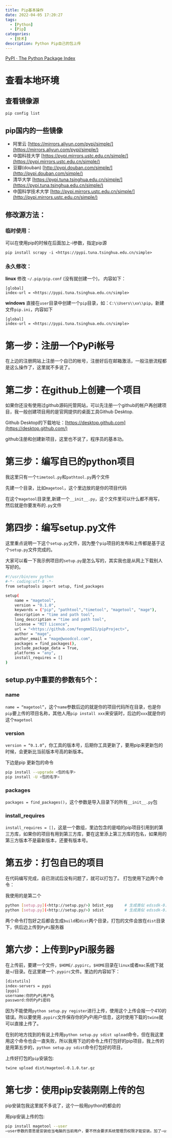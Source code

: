 ```yaml
---
title: Pip基本操作
date: 2022-04-05 17:20:27
tags:
  - [Python]
  - [Pip]
categories:
  - [技术]
description: Python Pip自己的包上传
---
```


[PyPI · The Python Package Index](https://pypi.org/)

# 查看本地环境

## 查看镜像源

```bash
pip config list
```

## pip国内的一些镜像

-   阿里云 [](https://mirrors.aliyun.com/pypi/simple/)[https://mirrors.aliyun.com/pypi/simple/](https://mirrors.aliyun.com/pypi/simple/)
-   中国科技大学 [](https://pypi.mirrors.ustc.edu.cn/simple/)[https://pypi.mirrors.ustc.edu.cn/simple/](https://pypi.mirrors.ustc.edu.cn/simple/)
-   豆瓣(douban) [](http://pypi.douban.com/simple/)[http://pypi.douban.com/simple/](http://pypi.douban.com/simple/)
-   清华大学 [](https://pypi.tuna.tsinghua.edu.cn/simple/)[https://pypi.tuna.tsinghua.edu.cn/simple/](https://pypi.tuna.tsinghua.edu.cn/simple/)
-   中国科学技术大学 [](http://pypi.mirrors.ustc.edu.cn/simple/)[http://pypi.mirrors.ustc.edu.cn/simple/](http://pypi.mirrors.ustc.edu.cn/simple/)

## 修改源方法：

### 临时使用：

可以在使用pip的时候在后面加上-i参数，指定pip源

```
pip install scrapy -i <https://pypi.tuna.tsinghua.edu.cn/simple>
```

### 永久修改：

**linux** 修改 `~/.pip/pip.conf` (没有就创建一个)， 内容如下：

```
[global]
index-url = <https://pypi.tuna.tsinghua.edu.cn/simple>
```

**windows** 直接在`user`目录中创建一个`pip`目录，如：`C:\\Users\\xx\\pip`，新建文件`pip.ini`，内容如下

```
[global]
index-url = <https://pypi.tuna.tsinghua.edu.cn/simple>
```

# 第一步：注册一个PyPi帐号

在上边的注册网站上注册一个自已的帐号，注册好后在邮箱激活，一般注册流程都是这么操作了，这里就不多说了。

# 第二步：在github上创建一个项目

如果你还没有使用过github源码托管网站，可以先注册一个github的帐户再创建项目，我一般创建项目用的是官网提供的桌面工具Github Desktop.

Github Desktop的下载地址：[](https://desktop.github.com/)[https://desktop.github.com](https://desktop.github.com/)

github注册和创建新项目，这里也不说了，程序员的基本功。

# 第三步：编写自已的python项目

我这里只有一个`timetool.py`和`pathtool.py`两个文件

先建一个目录，比如`magetool`，这个里边放的是你的项目代码

在这个`magetool`目录里,新建一个`__init__.py`，这个文件里可以什么都不用写，然后就是你要发布的`.py`文件

# 第四步：编写setup.py文件

这里重点说明一下这个`setup.py`文件，因为整个`pip`项目的发布和上传都是基于这个`setup.py`文件完成的。

大家可以看一下我示例项目的`setup.py`是怎么写的，其实我也是从网上下载别人写好的。

```bash
#!/usr/bin/env python
#-*- coding:utf-8 -*-
from setuptools import setup, find_packages

setup(
	name = "magetool",
	version = "0.1.0",
	keywords = ("pip", "pathtool","timetool", "magetool", "mage"),
	description = "time and path tool",
	long_description = "time and path tool",
	license = "MIT Licence",
	url = "<https://github.com/fengmm521/pipProject>",
	author = "mage",
	author_email = "mage@woodcol.com",
	packages = find_packages(),
	include_package_data = True,
	platforms = "any",
	install_requires = []
)
```

## setup.py中重要的参数有5个：

### name

`name = “magetool”`，这个`name`参数后边的就是你的项目代码所在目录，也是你`pip`要上传的项目名称，其他人用`pip install xxx`来安装时，后边的`xxx`就是你的这个`magetool`

### version

`version = “0.1.0”`，你工具的版本号，后期你工具更新了，要用pip来更新包的时候，会更新比当前版本号高的新版本。

下边是pip 更新包的命令

```bash
pip install --upgrade <包的名字>
pip install -U <包的名字>
```

### packages

`packages = find_packages()`，这个参数是导入目录下的所有`__init__.py`包

### install_requires

`install_requires = []`，这是一个数组，里边包含的是咱的pip项目引用到的第三方库，如果你的项目有用到第三方库，要在这里添上第三方库的包名，如果用的第三方版本不是最新版本，还要有版本号。

# 第五步：打包自已的项目

在代码编写完成，自已测试后没有问题了，就可以打包了。 打包使用下边两个命令：

我使用的是第二个

```bash
python [setup.py](<http://setup.py/>) bdist_egg     # 生成类似 edssdk-0.0.1-py2.7.egg，支持 easy_install
python [setup.py](<http://setup.py/>) sdist         # 生成类似 edssdk-0.0.1.tar.gz，支持 pip
```

两个命令打包好之后都会生成`build`和`dist`两个目录，打包的文件会放在`dist`目录下，供后边上传到`PyPi`服务器

# 第六步：上传到PyPi服务器

在上传前，要建一个文件，`$HOME/.pypirc`，`$HOME`目录在`linux`或者`mac`系统下就是~/目录。在这里建一个`.pypirc`文件。里边的内容如下：

```bash
[distutils]
index-servers = pypi
[pypi]
username:你的PyPi用户名
password:你的PyPi密码
```

因为不能使用`python setup.py register`进行上传，使用这个上传会报一个410的错误。所以要使用`.pypirc`文件保存你的PyPi用户信息，这时使用下载的`twine`就可以直接上传了。

在别的地方找到的有说上传用`python setup.py sdist upload`命令，但在我这里用这个命令也会一直失败，所以我用下边的命令上传打包好的pip项目，我上传的是用第五步的，`python setup.py sdist`命令打包好的项目，

上传好打包的`pip`安装包:

```bash
twine upload dist/magetool-0.1.0.tar.gz
```

# 第七步：使用pip安装刚刚上传的包

pip安装包我这里就不多说了，这个一般用python的都会的

用pip安装上传的包:

```bash
pip install magetool --user
–user参数的意思是安装给当电脑的当前用户，要不然会要求系统管理员权限才能安装。加了–user之后就不用sudo的管理员权限了。
```
